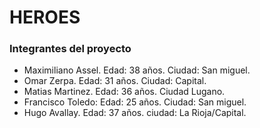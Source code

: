 # HEROES
### Integrantes del proyecto
- Maximiliano Assel. Edad: 38 años. Ciudad: San miguel.
- Omar Zerpa. Edad: 31 años. Ciudad: Capital.
- Matias Martinez. Edad: 36 años. Ciudad Lugano.
- Francisco Toledo: Edad: 25 años. Ciudad: San miguel.
- Hugo Avallay. Edad: 37 años. ciudad: La Rioja/Capital.